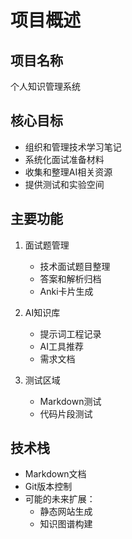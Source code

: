 # 项目概述

## 项目名称
个人知识管理系统

## 核心目标
- 组织和管理技术学习笔记
- 系统化面试准备材料
- 收集和整理AI相关资源
- 提供测试和实验空间

## 主要功能
1. 面试题管理
   - 技术面试题目整理
   - 答案和解析归档
   - Anki卡片生成

2. AI知识库
   - 提示词工程记录
   - AI工具推荐
   - 需求文档

3. 测试区域
   - Markdown测试
   - 代码片段测试

## 技术栈
- Markdown文档
- Git版本控制
- 可能的未来扩展：
  - 静态网站生成
  - 知识图谱构建
